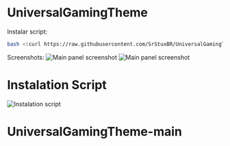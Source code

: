 # UniversalGamingTheme

Instalar script:
```sh
bash <(curl https://raw.githubusercontent.com/SrStuxBR/UniversalGamingTheme/main/instalar.sh)
```

Screenshots:
![Main panel screenshot](https://cdn.discordapp.com/attachments/920581510510297169/1001607296138362880/Captura_de_pantalla_2022-07-26_212549.png "Captura de tela do painel principal")
![Main panel screenshot](https://media.discordapp.net/attachments/920581510510297169/1001607296746528778/Captura_de_pantalla_2022-07-26_215606.png "Captura de tela do painel principal")
# Instalation Script
![Instalation script](https://i.imgur.com/8hFZG5b.png "script de instalação")
# UniversalGamingTheme-main
